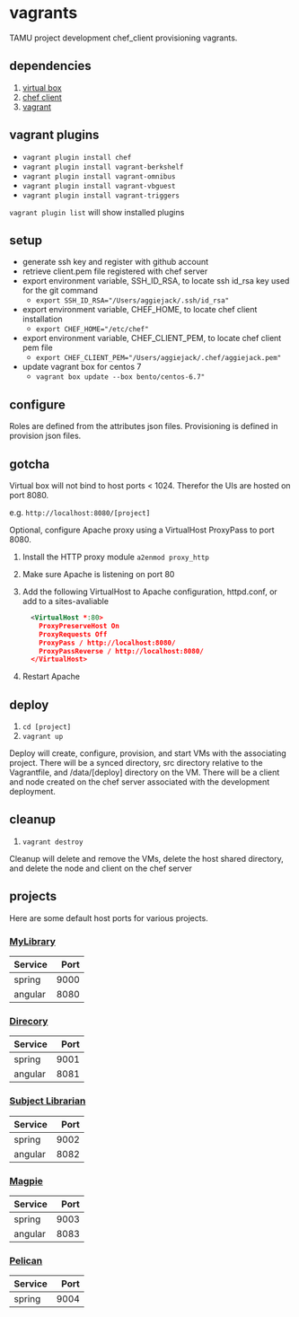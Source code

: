 # vagrants

TAMU project development chef_client provisioning vagrants.

## dependencies

1. [virtual box](https://www.virtualbox.org/wiki/Downloads)
2. [chef client](https://downloads.chef.io/chef)
3. [vagrant](https://www.vagrantup.com/downloads.html)

## vagrant plugins

- ```vagrant plugin install chef```
- ```vagrant plugin install vagrant-berkshelf```
- ```vagrant plugin install vagrant-omnibus```
- ```vagrant plugin install vagrant-vbguest```
- ```vagrant plugin install vagrant-triggers```

```vagrant plugin list```  will show installed plugins

## setup

- generate ssh key and register with github account
- retrieve client.pem file registered with chef server
- export environment variable, SSH_ID_RSA, to locate ssh id_rsa key used for the git command
  - ```export SSH_ID_RSA="/Users/aggiejack/.ssh/id_rsa"```
- export environment variable, CHEF_HOME, to locate chef client installation
  - ```export CHEF_HOME="/etc/chef"```
- export environment variable, CHEF_CLIENT_PEM, to locate chef client pem file
  - ```export CHEF_CLIENT_PEM="/Users/aggiejack/.chef/aggiejack.pem"```
- update vagrant box for centos 7
  - ```vagrant box update --box bento/centos-6.7"```

## configure

Roles are defined from the attributes json files. Provisioning is defined in provision json files.

## gotcha

Virtual box will not bind to host ports < 1024. Therefor the UIs are hosted on port 8080.

  e.g. ```http://localhost:8080/[project]```

Optional, configure Apache proxy using a VirtualHost ProxyPass to port 8080.

1. Install the HTTP proxy module ```a2enmod proxy_http```
2. Make sure Apache is listening on port 80
3. Add the following VirtualHost to Apache configuration, httpd.conf, or add to a sites-avaliable
    <br />
    ```xml
      <VirtualHost *:80>
        ProxyPreserveHost On
        ProxyRequests Off
        ProxyPass / http://localhost:8080/
        ProxyPassReverse / http://localhost:8080/
      </VirtualHost>
    ```

4. Restart Apache

## deploy

1. ```cd [project]```
2. ```vagrant up```

Deploy will create, configure, provision, and start VMs with the associating project. There will be a synced directory, src directory relative to the Vagrantfile, and /data/[deploy] directory on the VM. There will be a client and node created on the chef server associated with the development deployment.

## cleanup

1. ```vagrant destroy```

Cleanup will delete and remove the VMs, delete the host shared directory, and delete the node and client on the chef server

## projects

Here are some default host ports for various projects.

### [MyLibrary](https://github.com/TAMULib/vagrants/tree/master/mylibrary)

| Service | Port |
| ------- | ---: |
| spring  | 9000 |
| angular | 8080 |

### [Direcory](https://github.com/TAMULib/vagrants/tree/master/directory)

| Service | Port |
| ------- | ---: |
| spring  | 9001 |
| angular | 8081 |

### [Subject Librarian](https://github.com/TAMULib/vagrants/tree/master/subject-librarian)

| Service | Port |
| ------- | ---: |
| spring  | 9002 |
| angular | 8082 |

### [Magpie](https://github.com/TAMULib/vagrants/tree/master/metadatatool)

| Service | Port |
| ------- | ---: |
| spring  | 9003 |
| angular | 8083 |

### [Pelican](https://github.com/TAMULib/vagrants/tree/master/pelican)

| Service | Port |
| ------- | ---: |
| spring  | 9004 |
